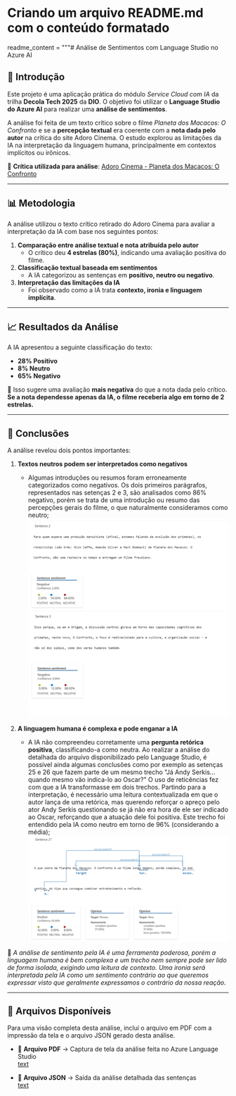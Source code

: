 # Criando um arquivo README.md com o conteúdo formatado

readme_content = """# Análise de Sentimentos com Language Studio no Azure AI  

## 📖 Introdução  
Este projeto é uma aplicação prática do módulo *Service Cloud com IA* da trilha **Decola Tech 2025** da **DIO**. O objetivo foi utilizar o **Language Studio do Azure AI** para realizar uma **análise de sentimentos**.  

A análise foi feita de um texto crítico sobre o filme *Planeta dos Macacos: O Confronto* e se a **percepção textual** era coerente com a **nota dada pelo autor** na crítica do site Adoro Cinema. O estudo explorou as limitações da IA na interpretação da linguagem humana, principalmente em contextos implícitos ou irônicos.  

🔗 **Crítica utilizada para análise**: [Adoro Cinema - Planeta dos Macacos: O Confronto](https://www.adorocinema.com/filmes/filme-206986/criticas-adorocinema/)  

---

## 📊 Metodologia  

A análise utilizou o texto crítico retirado do Adoro Cinema para avaliar a interpretação da IA com base nos seguintes pontos:  

1. **Comparação entre análise textual e nota atribuída pelo autor**  
   - O crítico deu **4 estrelas (80%)**, indicando uma avaliação positiva do filme.  
2. **Classificação textual baseada em sentimentos**  
   - A IA categorizou as sentenças em **positivo, neutro ou negativo**.  
3. **Interpretação das limitações da IA**  
   - Foi observado como a IA trata **contexto, ironia e linguagem implícita**.  

---

## 📈 Resultados da Análise  

A IA apresentou a seguinte classificação do texto:  

- **28% Positivo**  
- **8% Neutro**  
- **65% Negativo**  

🔹 Isso sugere uma avaliação **mais negativa** do que a nota dada pelo crítico. **Se a nota dependesse apenas da IA, o filme receberia algo em torno de 2 estrelas.**  

---

## 📌 Conclusões  

A análise revelou dois pontos importantes:  

1. **Textos neutros podem ser interpretados como negativos**  
   - Algumas introduções ou resumos foram erroneamente categorizados como negativos. Os dois primeiros parágrafos, representados nas setenças 2 e 3, são analisados como 86% negativo, porém se trata de uma introdução ou resumo das percepções gerais do filme, o que naturalmente consideramos como neutro;
![alt text](<setencas 2 e 3-1.png>)  

2. **A linguagem humana é complexa e pode enganar a IA**  
   - A IA não compreendeu corretamente uma **pergunta retórica positiva**, classificando-a como neutra. Ao realizar a análise do detalhada do arquivo disponibilizado pelo Language Studio, é possível ainda algumas conclusões como por exemplo as setenças 25 e 26 que fazem parte de um mesmo trecho "Já Andy Serkis... quando mesmo vão indica-lo ao Oscar?" O uso de reticências fez com que a IA transformasse em dois trechos. Partindo para a interpretação, é necessário uma leitura contextualizada em que o autor lança de uma retórica, mas querendo reforçar o apreço pelo ator Andy Serkis questionando se já não era hora de ele ser indicado ao Oscar, reforçando que a atuação dele foi positiva. Este trecho foi entendido pela IA como neutro em torno de 96% (considerando a média); 
![alt text](setenca27-1.png)

📢 *A análise de sentimento pela IA é uma ferramenta poderosa, porém a linguagem humana é bem complexa e um trecho nem sempre pode ser lido de forma isolada, exigindo uma leitura de contexto. Uma ironia será interpretada pela IA como um sentimento contrário ao que queremos expressar visto que geralmente expressamos o contrário da nossa reação.*  

---

## 📂 Arquivos Disponíveis  
Para uma visão completa desta análise, incluí o arquivo em PDF com a impressão da tela e o arquivo JSON gerado desta análise.

- 📄 **Arquivo PDF** → Captura de tela da análise feita no Azure Language Studio  
[text](Análise_Review.pdf)

- 📜 **Arquivo JSON** → Saída da análise detalhada das sentenças  
[text](reviewOne.json)
